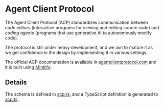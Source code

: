 # Agent Client Protocol

The Agent Client Protocol (ACP) standardizes communication between _code editors_ (interactive programs for viewing and editing source code) and _coding agents_ (programs that use generative AI to autonomously modify code).

The protocol is still under heavy development, and we aim to mature it as we get confidence in the design by implementing it in various settings.

The official ACP documentation is available in [agentclientprotocol.com](https://agentclientprotocol.com/) and it is built using [Mintlify](http://mintlify.com/).

## Details

The schema is defined in [acp.rs](./rust/acp.rs), and a TypeScript definition is generated to [acp.ts](./typescript/acp.ts).
